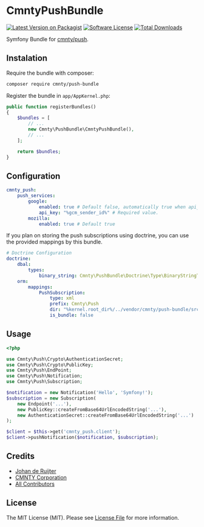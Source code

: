 # CmntyPushBundle

[![Latest Version on Packagist][ico-version]][link-packagist]
[![Software License][ico-license]](LICENSE.md)
[![Total Downloads][ico-downloads]][link-downloads]

Symfony Bundle for [cmnty/push][link-push-library].

## Instalation

Require the bundle with composer:
```bash
composer require cmnty/push-bundle
```
Register the bundle in `app/AppKernel.php`:
```php
public function registerBundles()
{
    $bundles = [
        // ...
        new Cmnty\PushBundle\CmntyPushBundle(),
        // ...
    ];

    return $bundles;
}
```

## Configuration

```yaml
cmnty_push:
    push_services:
        google:
            enabled: true # Default false, automatically true when api_key is supplied.
            api_key: "%gcm_sender_id%" # Required value.
        mozilla:
            enabled: true # Default true
```

If you plan on storing the push subscriptions using doctrine, you can use the provided mappings by this bundle.
```yaml
# Doctrine Configuration
doctrine:
    dbal:
        types:
            binary_string: Cmnty\PushBundle\Doctrine\Type\BinaryStringType
    orm:
        mappings:
            PushSubscription:
                type: xml
                prefix: Cmnty\Push
                dir: "%kernel.root_dir%/../vendor/cmnty/push-bundle/src/Resources/config/embeddable"
                is_bundle: false
```

## Usage

```php
<?php

use Cmnty\Push\Crypto\AuthenticationSecret;
use Cmnty\Push\Crypto\PublicKey;
use Cmnty\Push\EndPoint;
use Cmnty\Push\Notification;
use Cmnty\Push\Subscription;

$notification = new Notification('Hello', 'Symfony!');
$subscription = new Subscription(
    new Endpoint('...'),
    new PublicKey::createFromBase64UrlEncodedString('...'),
    new AuthenticationSecret::createFromBase64UrlEncodedString('...')
);

$client = $this->get('cmnty_push.client');
$client->pushNotification($notification, $subscription);
```

## Credits

- [Johan de Ruijter][link-jdr]
- [CMNTY Corporation][link-cmnty]
- [All Contributors][link-contributors]

## License

The MIT License (MIT). Please see [License File](LICENSE) for more information.

[ico-version]: https://img.shields.io/packagist/v/cmnty/push-bundle.svg?style=flat-square
[ico-license]: https://img.shields.io/badge/license-MIT-brightgreen.svg?style=flat-square
[ico-downloads]: https://img.shields.io/packagist/dt/cmnty/push-bundle.svg?style=flat-square

[link-packagist]: https://packagist.org/packages/cmnty/push-bundle
[link-downloads]: https://packagist.org/packages/cmnty/push-bundle
[link-push-library]: https://github.com/cmnty/php-push
[link-jdr]: https://github.com/johanderuijter
[link-cmnty]: https://github.com/cmnty
[link-contributors]: ../../contributors
